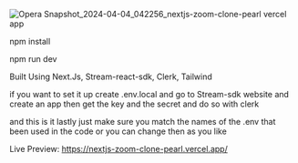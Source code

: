 
![Opera Snapshot_2024-04-04_042256_nextjs-zoom-clone-pearl vercel app](https://github.com/AhmedThaer1/nextjs-zoom-clone/assets/110353919/139611ea-f6fe-4b29-8911-dd2692019e64)


npm install 

npm run dev 

Built Using Next.Js, Stream-react-sdk, Clerk, Tailwind

if you want to set it up create .env.local and go to Stream-sdk website and create an app then get the key and the secret and do so with clerk

and this is it lastly just make sure you match the names of the .env that been used in the code or you can change then as you like


Live Preview: 
https://nextjs-zoom-clone-pearl.vercel.app/

